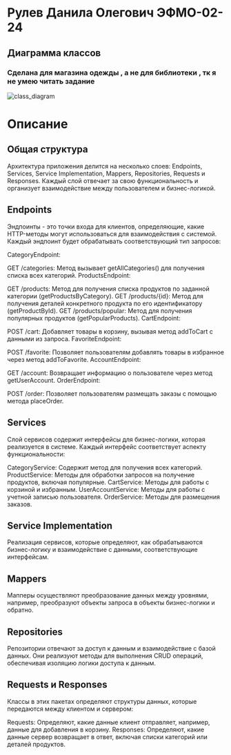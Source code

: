 # Рулев Данила Олегович ЭФМО-02-24

## Диаграмма классов

### Сделана для магазина одежды , а не для библиотеки , тк я не умею читать задание  


![class_diagram](https://github.com/user-attachments/assets/00976371-a2d5-4edd-82d7-b82e6c310199)



# Описание 

## Общая структура
Архитектура приложения делится на несколько слоев: Endpoints, Services, Service Implementation, Mappers, Repositories, Requests и Responses. Каждый слой отвечает за свою функциональность и организует взаимодействие между пользователем и бизнес-логикой.

## Endpoints
Эндпоинты - это точки входа для клиентов, определяющие, какие HTTP-методы могут использоваться для взаимодействия с системой. Каждый эндпоинт будет обрабатывать соответствующий тип запросов:

CategoryEndpoint:

GET /categories: Метод вызывает getAllCategories() для получения списка всех категорий.
ProductsEndpoint:

GET /products: Метод для получения списка продуктов по заданной категории (getProductsByCategory).
GET /products/{id}: Метод для получения деталей конкретного продукта по его идентификатору (getProductById).
GET /products/popular: Метод для получения популярных продуктов (getPopularProducts).
CartEndpoint:

POST /cart: Добавляет товары в корзину, вызывая метод addToCart с данными из запроса.
FavoriteEndpoint:

POST /favorite: Позволяет пользователям добавлять товары в избранное через метод addToFavorite.
AccountEndpoint:

GET /account: Возвращает информацию о пользователе через метод getUserAccount.
OrderEndpoint:

POST /order: Позволяет пользователям размещать заказы с помощью метода placeOrder.
## Services
Слой сервисов содержит интерфейсы для бизнес-логики, которая реализуется в системе. Каждый интерфейс соответствует аспекту функциональности:

CategoryService: Содержит метод для получения всех категорий.
ProductService: Методы для обработки запросов на получение продуктов, включая популярные.
CartService: Методы для работы с корзиной и избранным.
UserAccountService: Методы для работы с учетной записью пользователя.
OrderService: Методы для размещения заказов.

## Service Implementation
Реализация сервисов, которые определяют, как обрабатываются бизнес-логику и взаимодействие с данными, соответствующие интерфейсам.

## Mappers
Мапперы осуществляют преобразование данных между уровнями, например, преобразуют объекты запроса в объекты бизнес-логики и обратно.

## Repositories
Репозитории отвечают за доступ к данным и взаимодействие с базой данных. Они реализуют методы для выполнения CRUD операций, обеспечивая изоляцию логики доступа к данным.

## Requests и Responses
Классы в этих пакетах определяют структуры данных, которые передаются между клиентом и сервером:

Requests: Определяют, какие данные клиент отправляет, например, данные для добавления в корзину.
Responses: Определяют, какие данные сервер возвращает в ответ, включая списки категорий или деталей продуктов.
